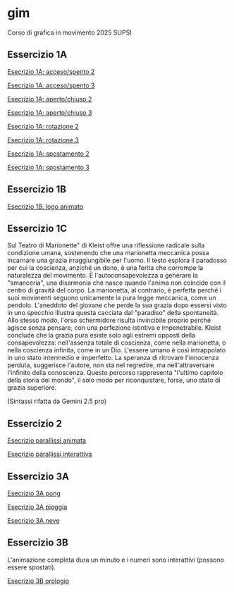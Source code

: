 # gim
Corso di grafica in movimento 2025 SUPSI

## Essercizio 1A
[Esecrizio 1A: acceso/spento 2](https://melissabroggini.github.io/gim/Esercizio_1A/acceso_spento_2.html)

[Esecrizio 1A: acceso/spento 3](https://melissabroggini.github.io/gim/Esercizio_1A/acceso_spento_3.html)

[Esecrizio 1A: aperto/chiuso 2](https://melissabroggini.github.io/gim/Esercizio_1A/aperto_chiuso_2.html)

[Esecrizio 1A: aperto/chiuso 3](https://melissabroggini.github.io/gim/Esercizio_1A/aperto_chiuso_3.html)

[Esecrizio 1A: rotazione 2](https://melissabroggini.github.io/gim/Esercizio_1A/rotazione_2.html)

[Esecrizio 1A: rotazione 3](https://melissabroggini.github.io/gim/Esercizio_1A/rotazione_3.html)

[Esecrizio 1A: spostamento 2](https://melissabroggini.github.io/gim/Esercizio_1A/movimento_2.html)

[Esecrizio 1A: spostamento 3](https://melissabroggini.github.io/gim/Esercizio_1A/movimento_3.html)

## Essercizio 1B
[Esecrizio 1B: logo animato](https://melissabroggini.github.io/gim/Esercizio_1B/index.html)

## Essercizio 1C
Sul Teatro di Marionette" di Kleist offre una riflessione radicale sulla condizione umana, sostenendo che una marionetta meccanica possa incarnare una grazia irraggiungibile per l'uomo. Il testo esplora il paradosso per cui la coscienza, anziché un dono, è una ferita che corrompe la naturalezza del movimento.
È l'autoconsapevolezza a generare la "smanceria", una disarmonia che nasce quando l'anima non coincide con il centro di gravità del corpo. La marionetta, al contrario, è perfetta perché i suoi movimenti seguono unicamente la pura legge meccanica, come un pendolo.
L'aneddoto del giovane che perde la sua grazia dopo essersi visto in uno specchio illustra questa cacciata dal "paradiso" della spontaneità. Allo stesso modo, l'orso schermidore risulta invincibile proprio perché agisce senza pensare, con una perfezione istintiva e impenetrabile.
Kleist conclude che la grazia pura esiste solo agli estremi opposti della consapevolezza: nell'assenza totale di coscienza, come nella marionetta, o nella coscienza infinita, come in un Dio. L'essere umano è così intrappolato in uno stato intermedio e imperfetto.
La speranza di ritrovare l'innocenza perduta, suggerisce l'autore, non sta nel regredire, ma nell'attraversare l'infinito della conoscenza. Questo percorso rappresenta "l'ultimo capitolo della storia del mondo", il solo modo per riconquistare, forse, uno stato di grazia superiore.

(Sintassi rifatta da Gemini 2.5 pro)

## Essercizio 2
[Esecrizio parallissi animata](https://melissabroggini.github.io/gim/Esecizio_2_parallassi/index_animato.html)

[Esecrizio parallissi interattiva](https://melissabroggini.github.io/gim/Esecizio_2_parallassi/index_interattivo.html)

## Essercizio 3A
[Esecrizio 3A pong](https://melissabroggini.github.io/gim/Esercizio_3A_pong/index.html)

[Esecrizio 3A pioggia](https://melissabroggini.github.io/gim/Esercizio_3A_pioggia/index.html)

[Esecrizio 3A neve](https://melissabroggini.github.io/gim/Esercizio_3A_neve/index.html)

## Essercizio 3B
L'animazione completa dura un minuto e i numeri sono interattivi (possono essere spostati).

[Esecrizio 3B orologio](https://melissabroggini.github.io/gim/Esercizio_3B_orologio/index.html)
